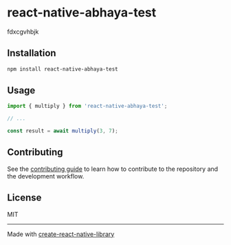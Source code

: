 # react-native-abhaya-test

fdxcgvhbjk

## Installation

```sh
npm install react-native-abhaya-test
```

## Usage

```js
import { multiply } from 'react-native-abhaya-test';

// ...

const result = await multiply(3, 7);
```

## Contributing

See the [contributing guide](CONTRIBUTING.md) to learn how to contribute to the repository and the development workflow.

## License

MIT

---

Made with [create-react-native-library](https://github.com/callstack/react-native-builder-bob)

